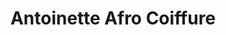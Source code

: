 ---
title: "Antoinette Afro Coiffure"
url: /montreal/antoinette-afro-coiffure/
shop: hairdresser supply
---